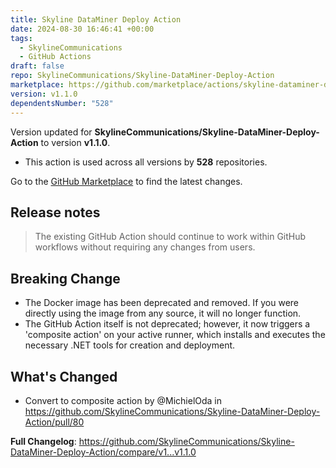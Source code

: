 ```yaml
---
title: Skyline DataMiner Deploy Action
date: 2024-08-30 16:46:41 +00:00
tags:
  - SkylineCommunications
  - GitHub Actions
draft: false
repo: SkylineCommunications/Skyline-DataMiner-Deploy-Action
marketplace: https://github.com/marketplace/actions/skyline-dataminer-deploy-action
version: v1.1.0
dependentsNumber: "528"
---
```



Version updated for **SkylineCommunications/Skyline-DataMiner-Deploy-Action** to version **v1.1.0**.
- This action is used across all versions by **528** repositories.

Go to the [GitHub Marketplace](https://github.com/marketplace/actions/skyline-dataminer-deploy-action) to find the latest changes.

## Release notes

> The existing GitHub Action should continue to work within GitHub workflows without requiring any changes from users.

## Breaking Change

* The Docker image has been deprecated and removed. If you were directly using the image from any source, it will no longer function.
* The GitHub Action itself is not deprecated; however, it now triggers a 'composite action' on your active runner, which installs and executes the necessary .NET tools for creation and deployment.

## What's Changed
* Convert to composite action by @MichielOda in https://github.com/SkylineCommunications/Skyline-DataMiner-Deploy-Action/pull/80


**Full Changelog**: https://github.com/SkylineCommunications/Skyline-DataMiner-Deploy-Action/compare/v1...v1.1.0
